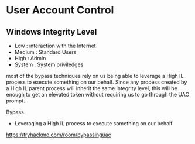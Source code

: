 # User Account Control 



## Windows Integrity Level
- Low : interaction with the Internet
- Medium : Standard Users
- High : Admin 
- System : System priviledges

most of the bypass techniques rely on us being able to leverage a High IL process to execute something on our behalf. Since any process created by a High IL parent process will inherit the same integrity level, this will be enough to get an elevated token without requiring us to go through the UAC prompt.


Bypass

- Leveraging a High IL process to execute something on our behalf







https://tryhackme.com/room/bypassinguac
